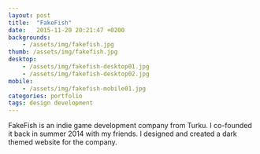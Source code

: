 ```yaml
---
layout: post
title:  "FakeFish"
date:   2015-11-20 20:21:47 +0200
backgrounds:
    - /assets/img/fakefish.jpg
thumb: /assets/img/fakefish.jpg
desktop:
    - /assets/img/fakefish-desktop01.jpg
    - /assets/img/fakefish-desktop02.jpg
mobile:
    - /assets/img/fakefish-mobile01.jpg
categories: portfolio
tags: design development
---
```

FakeFish is an indie game development company from Turku. I co-founded it back in summer 2014 with my friends. I designed and created a dark themed website for the company.